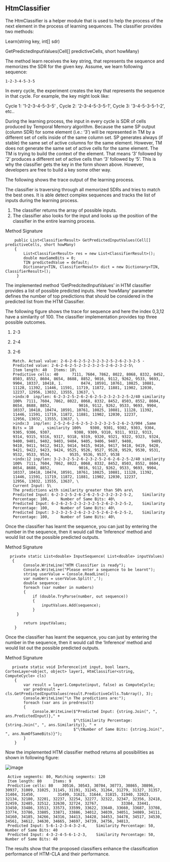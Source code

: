 ## HtmClassifier
The HtmClassifier is a helper module that is used to help the process of the next element in the process of learning sequences.
The classifier provides two methods:

Learn(string key, int[] sdr)

GetPredictedInputValues(Cell[] predictiveCells, short howMany)

The method learn receives the key string, that represents the sequence and memorizes the SDR for the given key.
Assume, we learn following sequence: 
~~~
1-2-3-4-5-3-5
~~~

In every cycle, the experiment creates the key that represents the sequence in that cycle. For example, the key might look like:

Cycle 1: '1-2-3-4-5-3-5' , 
Cycle 2: '2-3-4-5-3-5-1', 
Cycle 3: '3-4-5-3-5-1-2', 
etc..

During the learning process, the input in every cycle is SDR of cells produced by Temporal Memory algorithm. Because the same SP output (column SDR) for some element (i.e.: ‘3’) will be represented in TM by a different set of cells inside of the same column set. SP generates always (if stable) the same set of active columns for the same element. However, TM does not generate the same set of active cells for the same element. The TM is trying to build the context of the element.
That means ‘3’ followed by ‘2’ produces a different set of active cells than ‘3’ followed by ‘5’. This is why the classifier gets the key in the form shown above. However, developers are free to build a key some other way.

The following shows the trace output of the learning process.

The classifier is traversing through all memorized SDRs and tries to match the best ones. It is able detect complex sequences and tracks the list of inputs during the learning process.

1.	The classifier returns the array of possible inputs.
2.	The classifier also looks for the input and looks up the position of the classifier in the entire learning process.

Method Signature

        public List<ClassifierResult> GetPredictedInputValues(Cell[] predictiveCells, short howMany)
        {
            List<ClassifierResult> res = new List<ClassifierResult>();
            double maxSameBits = 0;
            TIN predictedValue = default;
            Dictionary<TIN, ClassifierResult> dict = new Dictionary<TIN, ClassifierResult>();
         }

The implemented method ‘GetPredcitedInputValues’ in HTM classifier provides a list of possible predicted inputs. Here ‘howMany’ parameter defines the number of top predictions that should be considered in the predicted list from the HTM Classifier.


The following figure shows the trace for  sequence and here the index 0,3,12 have a similarity of 100. The classifier implementation provides top three possible outcomes. 
1. 2-3
2. 2-4
3. 2-6

       Match. Actual value: 2-6-2-6-2-5-2-3-2-3-2-5-2-6-2-3-2-5 - Predicted value: 2-6-2-6-2-5-2-3-2-3-2-5-2-6-2-3-2-5\
       Item length: 40	 Items: 18\
       Predictive cells: 40 	 7111, 7604, 7862, 8022, 8068, 8332, 8452, 8503, 8552, 8604, 8654, 8688, 8852, 9016, 9112, 9262, 9533, 9693, 9904, 10337, 10418, 1.        0474, 10591, 10761, 10825, 10881, 11128, 11392, 11446, 11591, 11719, 11872, 11881, 11902, 12030, 12237, 12956, 13032, 13555, 13637, \
       >indx:0	inp/len: 6-2-3-2-5-2-6-2-6-2-5-2-3-2-3-2-5-2/40	similarity 100%	 7111, 7604, 7862, 8022, 8068, 8332, 8452, 8503, 8552, 8604, 8654, 8688, 8852,            9016, 9112, 9262, 9533, 9693, 9904, 10337, 10418, 10474, 10591, 10761, 10825, 10881, 11128, 11392, 11446, 11591, 11719, 11872, 11881, 11902, 12030, 12237,          12956, 13032, 13555, 13637, \
       >indx:3	inp/len: 2-5-2-6-2-6-2-5-2-3-2-3-2-5-2-6-2-3/904 ,Same Bits = 18	, similarity 100% 	 9300, 9301, 9302, 9303, 9304, 9305, 9306, 9307,          9308, 9309, 9310, 9311, 9312, 9313, 9314, 9315, 9316, 9317, 9318, 9319, 9320, 9321, 9322, 9323, 9324, 9400, 9401, 9402, 9403, 9404, 9405, 9406, 9407, 9408,        9409, 9410, 9411, 9412, 9413, 9414, 9415, 9416, 9417, 9418, 9419, 9420, 9421, 9422, 9423, 9424, 9525, 9526, 9527, 9528, 9529, 9530, 9531, 9532, 9533, 9534,        9535, 9536, 9537, 9538 
       >indx:12	inp/len: 3-2-3-2-5-2-6-2-3-2-5-2-6-2-6-2-5-2/40	similarity 100%	 7111, 7604, 7862, 8022, 8068, 8332, 8452, 8503, 8552, 8604, 8654, 8688, 8852,            9016, 9112, 9262, 9533, 9693, 9904, 10337, 10418, 10474, 10591, 10761, 10825, 10881, 11128, 11392, 11446, 11591, 11719, 11872, 11881, 11902, 12030, 12237,          12956, 13032, 13555, 13637, \
       Current Input: 5\
       The predictions with similarity greater than 50% are\
       Predicted Input: 6-2-3-2-5-2-6-2-6-2-5-2-3-2-3-2-5-2,	Similarity Percentage: 100, 	Number of Same Bits: 40\
       Predicted Input: 6-2-6-2-5-2-3-2-3-2-5-2-6-2-3-2-5-2,	Similarity Percentage: 100, 	Number of Same Bits: 40\
       Predicted Input: 3-2-3-2-5-2-6-2-3-2-5-2-6-2-6-2-5-2,	Similarity Percentage: 100, 	Number of Same Bits: 40\


Once the classifier has learnt the sequence, you can just by entering the number in the sequence, then it would call the ‘Inference’ method and would list out the possible predicted outputs.

Method Signature

      private static List<double> InputSequence( List<double> inputValues)
       {
            Console.WriteLine("HTM Classifier is ready");
            Console.WriteLine("Please enter a sequence to be learnt");
            string userValue = Console.ReadLine();
            var numbers = userValue.Split(',');
            double sequence;
            foreach (var number in numbers)
            {
                if (double.TryParse(number, out sequence))
                {
                    inputValues.Add(sequence);
                }
         }

            return inputValues;
        }
        
Once the classifier has learnt the sequence, you can just by entering the number in the sequence, then it would call the ‘Inference’ method and would list out the possible predicted outputs.

Method Signature

       private static void Inference(int input, bool learn, CortexLayer<object, object> layer1, HtmClassifier<string, ComputeCycle> cls)
        {
            var result = layer1.Compute(input, false) as ComputeCycle;
            var predresult = cls.GetPredictedInputValues(result.PredictiveCells.ToArray(), 3);
            Console.WriteLine("\n The predictions are:");
            foreach (var ans in predresult)
            {
                Console.WriteLine($"Predicted Input: {string.Join(", ", ans.PredictedInput)}," +
                                  $"\tSimilarity Percentage: {string.Join(", ", ans.Similarity)}, " +
                                  $"\tNumber of Same Bits: {string.Join(", ", ans.NumOfSameBits)}");
            }
        }


Now the implemented HTM classifier method returns all possibilities as shown in following figure:

![image](https://user-images.githubusercontent.com/56980973/130371205-6a50e104-6378-404d-a36a-84aa030c175a.png)

  
     Active segments: 80, Matching segments: 120
     Item length: 80	 Items: 9
     Predictive cells: 80 	 30516, 30543, 30704, 30773, 30865, 30896, 30937, 31009, 31025, 31145, 31191, 31245, 31264, 31279, 31327, 31357, 31404, 31450,          31499, 31621, 31644, 31815, 31940, 32023, 32134, 32180, 32201, 32237, 32254, 32277, 32322, 32347, 32356, 32418, 32459, 32485, 32512, 32630, 32724, 32767,          33384, 33441, 33450, 33486, 33513, 33573, 33599, 33622, 33640, 33660, 33687, 33708, 33774, 33786, 33805, 33871, 33886, 34012, 34039, 34051, 34089, 34111,          34160, 34185, 34266, 34316, 34413, 34428, 34453, 34478, 34517, 34530, 34561, 34612, 34630, 34665, 34697, 34739, 34756, 34813, 
     Predicted Input: 5-6-1-2-3-4-3-2-4,	Similarity Percentage: 50, 	Number of Same Bits: 40
     Predicted Input: 4-3-2-4-5-6-1-2-3,	Similarity Percentage: 50, 	Number of Same Bits: 40

The results show that the proposed classifiers enhance the classification performance of HTM-CLA and their performance.




